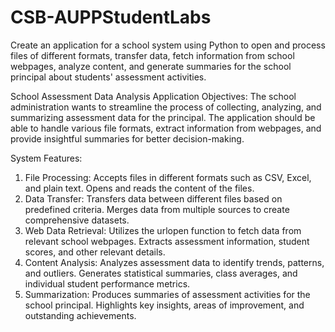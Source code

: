 # CSB-AUPPStudentLabs

Create an application for a school system using Python to open and process files of different formats, transfer data, fetch information from school webpages, analyze content, and generate summaries for the school principal about students' assessment activities.

School Assessment Data Analysis Application Objectives:
The school administration wants to streamline the process of collecting, analyzing, and summarizing assessment data for the principal. The application should be able to handle various file formats, extract information from webpages, and provide insightful summaries for better decision-making.

System Features:
1. File Processing: Accepts files in different formats such as CSV, Excel, and plain text. Opens and reads the content of the files.
2. Data Transfer: Transfers data between different files based on predefined criteria. Merges data from multiple sources to create comprehensive datasets.
3. Web Data Retrieval: Utilizes the urlopen function to fetch data from relevant school webpages. Extracts assessment information, student scores, and other relevant details.
4. Content Analysis: Analyzes assessment data to identify trends, patterns, and outliers. Generates statistical summaries, class averages, and individual student performance metrics.
5. Summarization: Produces summaries of assessment activities for the school principal. Highlights key insights, areas of improvement, and outstanding achievements.
